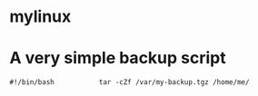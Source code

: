 # mylinux

# A very simple backup script
`
        #!/bin/bash          
        tar -cZf /var/my-backup.tgz /home/me/
`
